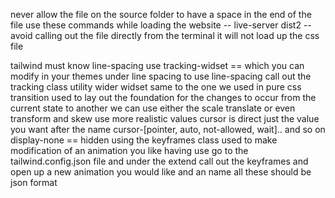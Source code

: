 never allow the file on the source folder to have a space in the end of the file
use these commands while loading the website -- live-server dist2 --
avoid calling out the file directly from the terminal it will not load up the css file

tailwind must know
line-spacing use tracking-widset == which you can modify in your themes under line spacing
to use line-spacing call out the tracking class utility
wider widset
same to the one we used in pure css transition used to lay out the foundation for the changes to
occur from the current state to another
we can use either the scale translate or even transform and skew
use more realistic values
cursor is direct just the value you want after the name cursor-[pointer, auto, not-allowed, wait]..
and so on
display-none == hidden
using the keyframes class used to make modification of an animation you like having
use go to the tailwind.config.json file and under the extend call out the keyframes and open up a
new animation you would like and an name all these should be json format

